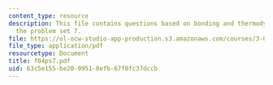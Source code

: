 ```yaml
---
content_type: resource
description: This file contains questions based on bonding and thermodynamics for
  the problem set 7.
file: https://ol-ocw-studio-app-production.s3.amazonaws.com/courses/3-012-fundamentals-of-materials-science-fall-2005/63c5e155be2099510efb67f0fc37dccb_f04ps7.pdf
file_type: application/pdf
resourcetype: Document
title: f04ps7.pdf
uid: 63c5e155-be20-9951-0efb-67f0fc37dccb
---
```

